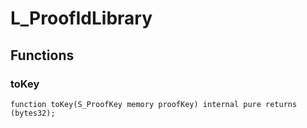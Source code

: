 # L_ProofIdLibrary

## Functions
### toKey


```solidity
function toKey(S_ProofKey memory proofKey) internal pure returns (bytes32);
```

